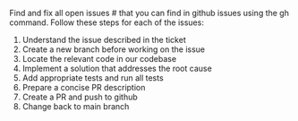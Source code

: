 Find and fix all open issues # that you can find in github issues using the gh command. Follow these steps for each of the issues: 
1. Understand the issue described in the ticket 
2. Create a new branch before working on the issue 
3. Locate the relevant code in our codebase 
4. Implement a solution that addresses the root cause 
5. Add appropriate tests and run all tests 
6. Prepare a concise PR description 
7. Create a PR and push to github 
8. Change back to main branch
